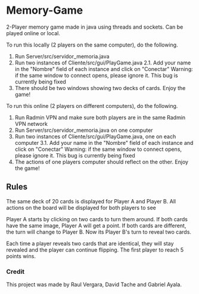 # Memory-Game
2-Player memory game made in java using threads and sockets. Can be played online or local. 

To run this locally (2 players on the same computer), do the following.
1. Run Server/src/servidor_memoria.java
2. Run two instances of Cliente/src/gui/PlayGame.java
  2.1. Add your name in the "Nombre" field of each instance and click on "Conectar"
  Warning: if the same window to connect opens, please ignore it. This bug is currently being fixed
3. There should be two windows showing two decks of cards. Enjoy the game!

To run this online (2 players on different computers), do the following.
1. Run Radmin VPN and make sure both players are in the same Radmin VPN network
2. Run Server/src/servidor_memoria.java on one computer
3. Run two instances of Cliente/src/gui/PlayGame.java, one on each computer
  3.1. Add your name in the "Nombre" field of each instance and click on "Conectar"
  Warning: if the same window to connect opens, please ignore it. This bug is currently being fixed
4. The actions of one players computer should reflect on the other. Enjoy the game!

## Rules
The same deck of 20 cards is displayed for Player A and Player B.
All actions on the board will be displayed for both players to see

Player A starts by clicking on two cards to turn them around. 
If both cards have the same image, Player A will get a point. 
If both cards are different, the turn will change to Player B. Now its Player B's turn to reveal two cards.

Each time a player reveals two cards that are identical, they will stay revealed and the player can continue flipping.
The first player to reach 5 points wins.

### Credit
This project was made by Raul Vergara, David Tache and Gabriel Ayala.
